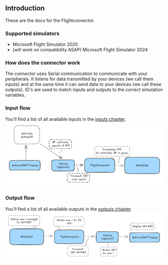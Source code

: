 ## Introduction

These are the docs for the Flightconnector.

### Supported simulators

- Microsoft Flight Simulator 2020
- (will work on compatibility ASAP) Microsoft Flight Simulator 2024

### How does the connector work

The connector uses Serial communication to communicate with your peripherals. It listens for data transmitted by your devices (we call them inputs) and at the same time it can send data to your devices (we call these outputs).
ID's are used to match inputs and outputs to the correct simulation variables.

### Input flow

You'll find a list of all available inputs in the [inputs chapter](./ch03-00-inputs.md).
![Input flow](./images/input_flow_diagram.png)

### Output flow

You'll find a list of all available outputs in the [outputs chapter](./ch03-01-outputs.md).
![Output flow](./images/output_flow.png)
